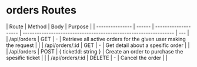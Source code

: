 # orders Routes

| Route           | Method | Body                 | Purpose                                                          |
| --------------- | ------ | -------------------- | ---------------------------------------------------------------- | --- |
| /api/orders     | GET    | -                    | Retrieve all active orders for the given user making the request |     |
| /api/orders/:id | GET    | -                    | Get detail about a spesific order                                |     |
| /api/orders     | POST   | { ticketId: string } | Create an order to purchase the spesific ticket                  |     |
| /api/orders/:id | DELETE | -                    | Cancel the order                                                 |     |
